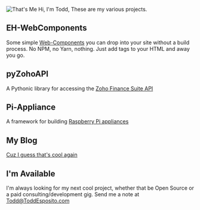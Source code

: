 ![That's Me](https://avatars.githubusercontent.com/u/368027?s=60&v=4) Hi, I'm Todd, These are my various projects.

## EH-WebComponents
Some simple [Web-Components](https://tdesposito.github.io/EH-WebComponents) you can drop into your site without a build process. No NPM, no Yarn, nothing. Just add tags to your HTML and away you go.

## pyZohoAPI
A Pythonic library for accessing the [Zoho Finance Suite API](https://pyZohoAPI.readthedocs.io)

## Pi-Appliance
A framework for building [Raspberry Pi appliances](https://github.com/tdesposito/Pi-Appliance)

## My Blog
[Cuz I guess that's cool again](https://toddesposito.com)

## I'm Available
I'm always looking for my next cool project, whether that be Open Source or a
paid consulting/development gig. Send me a note at [Todd@ToddEsposito.com](mailto://todd@toddesposito.com)
